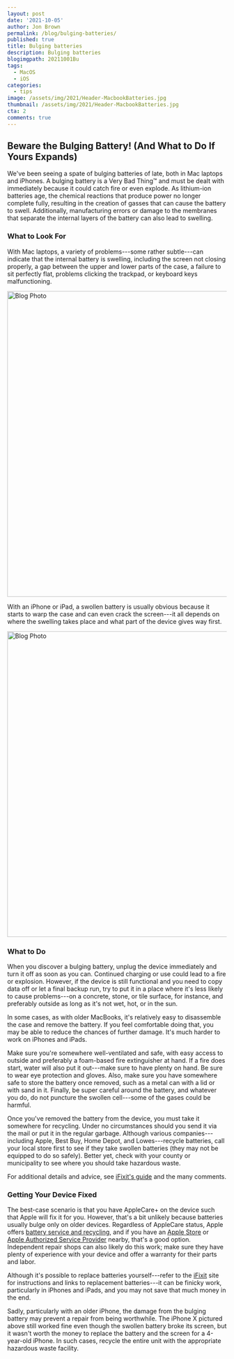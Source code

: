 ```yaml
---
layout: post
date: '2021-10-05'
author: Jon Brown
permalink: /blog/bulging-batteries/
published: true
title: Bulging batteries
description: Bulging batteries
blogimgpath: 20211001Bu
tags:
  - MacOS
  - iOS
categories:
  - tips
image: /assets/img/2021/Header-MacbookBatteries.jpg
thumbnail: /assets/img/2021/Header-MacbookBatteries.jpg
cta: 2
comments: true
---
```

## Beware the Bulging Battery! (And What to Do If Yours Expands)

We've been seeing a spate of bulging batteries of late, both in Mac
laptops and iPhones. A bulging battery is a Very Bad Thing™ and must be
dealt with immediately because it could catch fire or even explode. As
lithium-ion batteries age, the chemical reactions that produce power no
longer complete fully, resulting in the creation of gasses that can
cause the battery to swell. Additionally, manufacturing errors or damage
to the membranes that separate the internal layers of the battery can
also lead to swelling.

### What to Look For

With Mac laptops, a variety of problems---some rather subtle---can
indicate that the internal battery is swelling, including the screen not
closing properly, a gap between the upper and lower parts of the case, a
failure to sit perfectly flat, problems clicking the trackpad, or
keyboard keys malfunctioning.

<img alt="Blog Photo" src="{{ site.site_cdn }}/assets/img/blog/2021/20211001Bu/image2.jpg" class="img-fluid rounded m-2" width="700" />

With an iPhone or iPad, a swollen battery is usually obvious because it
starts to warp the case and can even crack the screen---it all depends
on where the swelling takes place and what part of the device gives way
first.

<img alt="Blog Photo" src="{{ site.site_cdn }}/assets/img/blog/2021/20211001Bu/image3.jpg" class="img-fluid rounded m-2" width="700" />

### What to Do

When you discover a bulging battery, unplug the device immediately and
turn it off as soon as you can. Continued charging or use could lead to
a fire or explosion. However, if the device is still functional and you
need to copy data off or let a final backup run, try to put it in a
place where it's less likely to cause problems---on a concrete, stone,
or tile surface, for instance, and preferably outside as long as it's
not wet, hot, or in the sun.

In some cases, as with older MacBooks, it's relatively easy to
disassemble the case and remove the battery. If you feel comfortable
doing that, you may be able to reduce the chances of further damage.
It's much harder to work on iPhones and iPads.

Make sure you're somewhere well-ventilated and safe, with easy access to
outside and preferably a foam-based fire extinguisher at hand. If a fire
does start, water will also put it out---make sure to have plenty on
hand. Be sure to wear eye protection and gloves. Also, make sure you
have somewhere safe to store the battery once removed, such as a metal
can with a lid or with sand in it. Finally, be super careful around the
battery, and whatever you do, do not puncture the swollen cell---some of
the gases could be harmful.

Once you've removed the battery from the device, you must take it
somewhere for recycling. Under no circumstances should you send it via
the mail or put it in the regular garbage. Although various
companies---including Apple, Best Buy, Home Depot, and Lowes---recycle
batteries, call your local store first to see if they take swollen
batteries (they may not be equipped to do so safely). Better yet, check
with your county or municipality to see where you should take hazardous
waste.

For additional details and advice, see [iFixit's
guide](https://www.ifixit.com/Wiki/What_to_do_with_a_swollen_battery)
and the many comments.

### Getting Your Device Fixed

The best-case scenario is that you have AppleCare+ on the device such
that Apple will fix it for you. However, that's a bit unlikely because
batteries usually bulge only on older devices. Regardless of AppleCare
status, Apple offers [battery service and
recycling](https://www.apple.com/batteries/service-and-recycling/),
and if you have an [Apple
Store](https://www.apple.com/batteries/service-and-recycling/) or
[Apple Authorized Service Provider](https://locate.apple.com/)
nearby, that's a good option. Independent repair shops can also likely
do this work; make sure they have plenty of experience with your device
and offer a warranty for their parts and labor.

Although it's possible to replace batteries yourself---refer to the
[iFixit](https://www.ifixit.com/) site for instructions and links
to replacement batteries---it can be finicky work, particularly in
iPhones and iPads, and you may not save that much money in the end.

Sadly, particularly with an older iPhone, the damage from the bulging
battery may prevent a repair from being worthwhile. The iPhone X
pictured above still worked fine even though the swollen battery broke
its screen, but it wasn't worth the money to replace the battery and the
screen for a 4-year-old iPhone. In such cases, recycle the entire unit
with the appropriate hazardous waste facility.